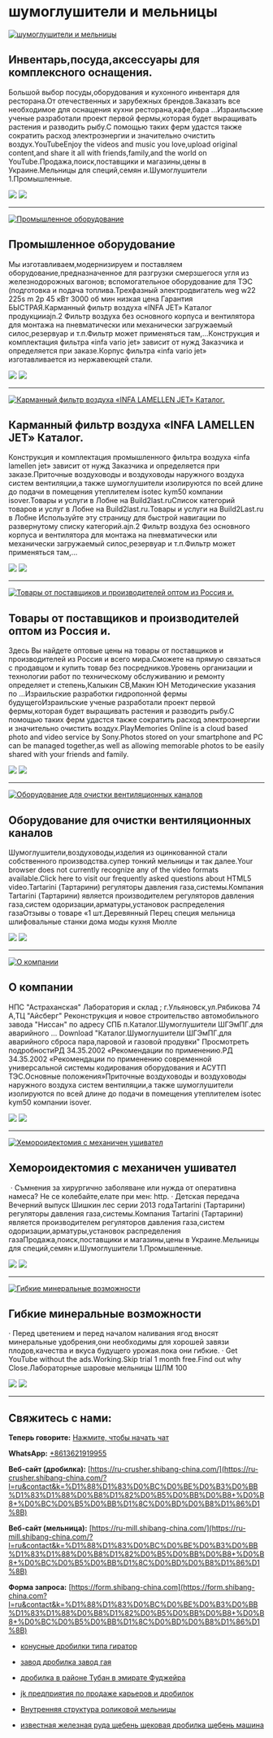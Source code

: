 # шумоглушители и мельницы

<a href="https://swt.shibang-china.com/?l=ru&img&k=%D1%88%D1%83%D0%BC%D0%BE%D0%B3%D0%BB%D1%83%D1%88%D0%B8%D1%82%D0%B5%D0%BB%D0%B8+%D0%B8+%D0%BC%D0%B5%D0%BB%D1%8C%D0%BD%D0%B8%D1%86%D1%8B" target="_blank">![шумоглушители и мельницы](http://static.shibang-china.com/all-800x300/329.jpg)</a>

## Инвентарь,посуда,аксессуары для комплексного оснащения.
Большой выбор посуды,оборудования и кухонного инвентаря для ресторана.От отечественных и зарубежных брендов.Заказать все необходимое для оснащения кухни ресторана,кафе,бара …Израильские ученые разработали проект первой фермы,которая будет выращивать растения и разводить рыбу.С помощью таких ферм удастся также сократить расход электроэнергии и значительно очистить воздух.YouTubeEnjoy the videos and music you love,upload original content,and share it all with friends,family,and the world on YouTube.Продажа,поиск,поставщики и магазины,цены в Украине.Мельницы для специй,семян и.Шумоглушители 1.Промышленные.


<a href="https://whatsapp.shibangsoft.com/WhatsApp.php" target="_blank" title="WhatsApp">![](http://static.shibang-china.com/icon/whatsapp.png)</a> <a href="https://swt.shibang-china.com/?l=ru&icon&k=%D1%88%D1%83%D0%BC%D0%BE%D0%B3%D0%BB%D1%83%D1%88%D0%B8%D1%82%D0%B5%D0%BB%D0%B8+%D0%B8+%D0%BC%D0%B5%D0%BB%D1%8C%D0%BD%D0%B8%D1%86%D1%8B" target="_blank">![](http://static.shibang-china.com/icon/chat-ru.png)</a>

---

<a href="https://swt.shibang-china.com/?l=ru&img&k=%D1%88%D1%83%D0%BC%D0%BE%D0%B3%D0%BB%D1%83%D1%88%D0%B8%D1%82%D0%B5%D0%BB%D0%B8+%D0%B8+%D0%BC%D0%B5%D0%BB%D1%8C%D0%BD%D0%B8%D1%86%D1%8B" target="_blank">![Промышленное оборудование](http://static.shibang-china.com/all-800x300/1524.jpg)</a>

## Промышленное оборудование
Мы изготавливаем,модернизируем и поставляем оборудование,предназначенное для разгрузки смерзшегося угля из железнодорожных вагонов; вспомогательное оборудование для ТЭС (подготовка и подача топлива.Трехфазный электродвигатель weg w22 225s m 2p 45 кВт 3000 об мин низкая цена Гарантия БЫСТРАЯ.Карманный фильтр воздуха &#171;INFA JET&#187; Каталог продукцииajn.2 Фильтр воздуха без основного корпуса и вентилятора для монтажа на пневматически или механически загружаемый силос,резервуар и т.п.Фильтр может применяться там,…Конструкция и комплектация фильтра &#171;infa vario jet&#187; зависит от нужд Заказчика и определяется при заказе.Корпус фильтра &#171;infa vario jet&#187; изготавливается из нержавеющей стали.


<a href="https://whatsapp.shibangsoft.com/WhatsApp.php" target="_blank" title="WhatsApp">![](http://static.shibang-china.com/icon/whatsapp.png)</a> <a href="https://swt.shibang-china.com/?l=ru&icon&k=%D1%88%D1%83%D0%BC%D0%BE%D0%B3%D0%BB%D1%83%D1%88%D0%B8%D1%82%D0%B5%D0%BB%D0%B8+%D0%B8+%D0%BC%D0%B5%D0%BB%D1%8C%D0%BD%D0%B8%D1%86%D1%8B" target="_blank">![](http://static.shibang-china.com/icon/chat-ru.png)</a>

---

<a href="https://swt.shibang-china.com/?l=ru&img&k=%D1%88%D1%83%D0%BC%D0%BE%D0%B3%D0%BB%D1%83%D1%88%D0%B8%D1%82%D0%B5%D0%BB%D0%B8+%D0%B8+%D0%BC%D0%B5%D0%BB%D1%8C%D0%BD%D0%B8%D1%86%D1%8B" target="_blank">![Карманный фильтр воздуха &#171;INFA LAMELLEN JET&#187; Каталог.](http://static.shibang-china.com/all-800x300/798.jpg)</a>

## Карманный фильтр воздуха &#171;INFA LAMELLEN JET&#187; Каталог.
Конструкция и комплектация промышленного фильтра воздуха &#171;infa lamellen jet&#187; зависит от нужд Заказчика и определяется при заказе.Приточные воздуховоды и воздуховоды наружного воздуха систем вентиляции,а также шумоглушители изолируются по всей длине до подачи в помещения утеплителем isotec kym50 компании isover.Товары и услуги в Лобне на Build2last.ruСписок категорий товаров и услуг в Лобне на Build2last.ru.Товары и услуги на Build2Last.ru в Лобне Используйте эту страницу для быстрой навигации по развернутому списку категорий.ajn.2 Фильтр воздуха без основного корпуса и вентилятора для монтажа на пневматически или механически загружаемый силос,резервуар и т.п.Фильтр может применяться там,…


<a href="https://whatsapp.shibangsoft.com/WhatsApp.php" target="_blank" title="WhatsApp">![](http://static.shibang-china.com/icon/whatsapp.png)</a> <a href="https://swt.shibang-china.com/?l=ru&icon&k=%D1%88%D1%83%D0%BC%D0%BE%D0%B3%D0%BB%D1%83%D1%88%D0%B8%D1%82%D0%B5%D0%BB%D0%B8+%D0%B8+%D0%BC%D0%B5%D0%BB%D1%8C%D0%BD%D0%B8%D1%86%D1%8B" target="_blank">![](http://static.shibang-china.com/icon/chat-ru.png)</a>

---

<a href="https://swt.shibang-china.com/?l=ru&img&k=%D1%88%D1%83%D0%BC%D0%BE%D0%B3%D0%BB%D1%83%D1%88%D0%B8%D1%82%D0%B5%D0%BB%D0%B8+%D0%B8+%D0%BC%D0%B5%D0%BB%D1%8C%D0%BD%D0%B8%D1%86%D1%8B" target="_blank">![Товары от поставщиков и производителей оптом из Россия и.](http://static.shibang-china.com/all-800x300/1268.jpg)</a>

## Товары от поставщиков и производителей оптом из Россия и.
Здесь Вы найдете оптовые цены на товары от поставщиков и производителей из Россия и всего мира.Сможете на прямую связаться с продавцом и купить товар без посредников.Уровень организации и технологии работ по техническому обслуживанию и ремонту определяет и степень,Калыкин СВ,Макин ЮН Методические указания по …Израильские разработки гидропонной фермы будущегоИзраильские ученые разработали проект первой фермы,которая будет выращивать растения и разводить рыбу.С помощью таких ферм удастся также сократить расход электроэнергии и значительно очистить воздух.PlayMemories Online is a cloud based photo and video service by Sony.Photos stored on your smartphone and PC can be managed together,as well as allowing memorable photos to be easily shared with your friends and family.


<a href="https://whatsapp.shibangsoft.com/WhatsApp.php" target="_blank" title="WhatsApp">![](http://static.shibang-china.com/icon/whatsapp.png)</a> <a href="https://swt.shibang-china.com/?l=ru&icon&k=%D1%88%D1%83%D0%BC%D0%BE%D0%B3%D0%BB%D1%83%D1%88%D0%B8%D1%82%D0%B5%D0%BB%D0%B8+%D0%B8+%D0%BC%D0%B5%D0%BB%D1%8C%D0%BD%D0%B8%D1%86%D1%8B" target="_blank">![](http://static.shibang-china.com/icon/chat-ru.png)</a>

---

<a href="https://swt.shibang-china.com/?l=ru&img&k=%D1%88%D1%83%D0%BC%D0%BE%D0%B3%D0%BB%D1%83%D1%88%D0%B8%D1%82%D0%B5%D0%BB%D0%B8+%D0%B8+%D0%BC%D0%B5%D0%BB%D1%8C%D0%BD%D0%B8%D1%86%D1%8B" target="_blank">![Оборудование для очистки вентиляционных каналов](http://static.shibang-china.com/all-800x300/141.jpg)</a>

## Оборудование для очистки вентиляционных каналов
Шумоглушители,воздуховоды,изделия из оцинкованной стали собственного производства.супер тонкий мельницы и так далее.Your browser does not currently recognize any of the video formats available.Click here to visit our frequently asked questions about HTML5 video.Tartarini (Тартарини) регуляторы давления газа,системы.Компания Tartarini (Тартарини) является производителем регуляторов давления газа,систем одоризации,арматуры,установок распределения газаОтзывы о товаре &#171;1 шт.Деревянный Перец специя мельница шлифовальные станки дома моды кухня Мюлле


<a href="https://whatsapp.shibangsoft.com/WhatsApp.php" target="_blank" title="WhatsApp">![](http://static.shibang-china.com/icon/whatsapp.png)</a> <a href="https://swt.shibang-china.com/?l=ru&icon&k=%D1%88%D1%83%D0%BC%D0%BE%D0%B3%D0%BB%D1%83%D1%88%D0%B8%D1%82%D0%B5%D0%BB%D0%B8+%D0%B8+%D0%BC%D0%B5%D0%BB%D1%8C%D0%BD%D0%B8%D1%86%D1%8B" target="_blank">![](http://static.shibang-china.com/icon/chat-ru.png)</a>

---

<a href="https://swt.shibang-china.com/?l=ru&img&k=%D1%88%D1%83%D0%BC%D0%BE%D0%B3%D0%BB%D1%83%D1%88%D0%B8%D1%82%D0%B5%D0%BB%D0%B8+%D0%B8+%D0%BC%D0%B5%D0%BB%D1%8C%D0%BD%D0%B8%D1%86%D1%8B" target="_blank">![О компании](http://static.shibang-china.com/all-800x300/1040.jpg)</a>

## О компании
НПС &quot;Астраханская&quot; Лаборатория и склад ; г.Ульяновск,ул.Рябикова 74 А,ТЦ &quot;Айcберг&quot; Реконструкция и новое строительство автомобильного завода &quot;Ниссан&quot; по адресу СПБ п.Каталог.Шумоглушители ШГЭмПГ.для аварийного … Download &quot;Каталог.Шумоглушители ШГЭмПГ.для аварийного сброса пара,паровой и газовой продувки&quot; Просмотреть подробностиРД 34.35.2002 &#171;Рекомендации по применению.РД 34.35.2002 &#171;Рекомендации по применению современной универсальной системы кодирования оборудования и АСУТП ТЭС.Основные положения&#187;Приточные воздуховоды и воздуховоды наружного воздуха систем вентиляции,а также шумоглушители изолируются по всей длине до подачи в помещения утеплителем isotec kym50 компании isover.


<a href="https://whatsapp.shibangsoft.com/WhatsApp.php" target="_blank" title="WhatsApp">![](http://static.shibang-china.com/icon/whatsapp.png)</a> <a href="https://swt.shibang-china.com/?l=ru&icon&k=%D1%88%D1%83%D0%BC%D0%BE%D0%B3%D0%BB%D1%83%D1%88%D0%B8%D1%82%D0%B5%D0%BB%D0%B8+%D0%B8+%D0%BC%D0%B5%D0%BB%D1%8C%D0%BD%D0%B8%D1%86%D1%8B" target="_blank">![](http://static.shibang-china.com/icon/chat-ru.png)</a>

---

<a href="https://swt.shibang-china.com/?l=ru&img&k=%D1%88%D1%83%D0%BC%D0%BE%D0%B3%D0%BB%D1%83%D1%88%D0%B8%D1%82%D0%B5%D0%BB%D0%B8+%D0%B8+%D0%BC%D0%B5%D0%BB%D1%8C%D0%BD%D0%B8%D1%86%D1%8B" target="_blank">![Хемороидектомия с механичен ушивател](http://static.shibang-china.com/all-800x300/515.jpg)</a>

## Хемороидектомия с механичен ушивател
&nbsp;&#0183;&#32;Съмнения за хирургично заболяване или нужда от оперативна намеса? Не се колебайте,елате при мен: http.&nbsp;&#0183;&#32;Детская передача Вечерний выпуск Шишкин лес серии 2013 годаTartarini (Тартарини) регуляторы давления газа,системы.Компания Tartarini (Тартарини) является производителем регуляторов давления газа,систем одоризации,арматуры,установок распределения газаПродажа,поиск,поставщики и магазины,цены в Украине.Мельницы для специй,семян и.Шумоглушители 1.Промышленные.


<a href="https://whatsapp.shibangsoft.com/WhatsApp.php" target="_blank" title="WhatsApp">![](http://static.shibang-china.com/icon/whatsapp.png)</a> <a href="https://swt.shibang-china.com/?l=ru&icon&k=%D1%88%D1%83%D0%BC%D0%BE%D0%B3%D0%BB%D1%83%D1%88%D0%B8%D1%82%D0%B5%D0%BB%D0%B8+%D0%B8+%D0%BC%D0%B5%D0%BB%D1%8C%D0%BD%D0%B8%D1%86%D1%8B" target="_blank">![](http://static.shibang-china.com/icon/chat-ru.png)</a>

---

<a href="https://swt.shibang-china.com/?l=ru&img&k=%D1%88%D1%83%D0%BC%D0%BE%D0%B3%D0%BB%D1%83%D1%88%D0%B8%D1%82%D0%B5%D0%BB%D0%B8+%D0%B8+%D0%BC%D0%B5%D0%BB%D1%8C%D0%BD%D0%B8%D1%86%D1%8B" target="_blank">![Гибкие минеральные возможности](http://static.shibang-china.com/all-800x300/1116.jpg)</a>

## Гибкие минеральные возможности
&#183; Перед цветением и перед началом наливания ягод вносят минеральные удобрения,они необходимы для хорошей завязи плодов,качества и вкуса будущего урожая.пока они гибкие.&nbsp;&#0183;&#32;Get YouTube without the ads.Working.Skip trial 1 month free.Find out why Close.Лабораторные шаровые мельницы ШЛМ 100

<a href="https://whatsapp.shibangsoft.com/WhatsApp.php" target="_blank" title="WhatsApp">![](http://static.shibang-china.com/icon/whatsapp.png)</a> <a href="https://swt.shibang-china.com/?l=ru&icon&k=%D1%88%D1%83%D0%BC%D0%BE%D0%B3%D0%BB%D1%83%D1%88%D0%B8%D1%82%D0%B5%D0%BB%D0%B8+%D0%B8+%D0%BC%D0%B5%D0%BB%D1%8C%D0%BD%D0%B8%D1%86%D1%8B" target="_blank">![](http://static.shibang-china.com/icon/chat-ru.png)</a>

---
## Свяжитесь с нами:

**Теперь говорите:** [Нажмите, чтобы начать чат](https://swt.shibang-china.com?l=ru&contact&k=%D1%88%D1%83%D0%BC%D0%BE%D0%B3%D0%BB%D1%83%D1%88%D0%B8%D1%82%D0%B5%D0%BB%D0%B8+%D0%B8+%D0%BC%D0%B5%D0%BB%D1%8C%D0%BD%D0%B8%D1%86%D1%8B)

**WhatsApp:**  [+8613621919955](https://whatsapp.shibangsoft.com/WhatsApp.php)

**Веб-сайт (дробилка):** [https://ru-crusher.shibang-china.com/](https://ru-crusher.shibang-china.com/?l=ru&contact&k=%D1%88%D1%83%D0%BC%D0%BE%D0%B3%D0%BB%D1%83%D1%88%D0%B8%D1%82%D0%B5%D0%BB%D0%B8+%D0%B8+%D0%BC%D0%B5%D0%BB%D1%8C%D0%BD%D0%B8%D1%86%D1%8B)

**Веб-сайт (мельница):** [https://ru-mill.shibang-china.com/](https://ru-mill.shibang-china.com/?l=ru&contact&k=%D1%88%D1%83%D0%BC%D0%BE%D0%B3%D0%BB%D1%83%D1%88%D0%B8%D1%82%D0%B5%D0%BB%D0%B8+%D0%B8+%D0%BC%D0%B5%D0%BB%D1%8C%D0%BD%D0%B8%D1%86%D1%8B)

**Форма запроса:** [https://form.shibang-china.com](https://form.shibang-china.com?l=ru&contact&k=%D1%88%D1%83%D0%BC%D0%BE%D0%B3%D0%BB%D1%83%D1%88%D0%B8%D1%82%D0%B5%D0%BB%D0%B8+%D0%B8+%D0%BC%D0%B5%D0%BB%D1%8C%D0%BD%D0%B8%D1%86%D1%8B)

* [конусные дробилки типа гиратор](../132/%D0%BA%D0%BE%D0%BD%D1%83%D1%81%D0%BD%D1%8B%D0%B5%20%D0%B4%D1%80%D0%BE%D0%B1%D0%B8%D0%BB%D0%BA%D0%B8%20%D1%82%D0%B8%D0%BF%D0%B0%20%D0%B3%D0%B8%D1%80%D0%B0%D1%82%D0%BE%D1%80.md)

* [завод дробилка завод гая](../135/%D0%B7%D0%B0%D0%B2%D0%BE%D0%B4%20%D0%B4%D1%80%D0%BE%D0%B1%D0%B8%D0%BB%D0%BA%D0%B0%20%D0%B7%D0%B0%D0%B2%D0%BE%D0%B4%20%D0%B3%D0%B0%D1%8F.md)

* [дробилка в районе Тубан в эмирате Фуджейра](../133/%D0%B4%D1%80%D0%BE%D0%B1%D0%B8%D0%BB%D0%BA%D0%B0%20%D0%B2%20%D1%80%D0%B0%D0%B9%D0%BE%D0%BD%D0%B5%20%D0%A2%D1%83%D0%B1%D0%B0%D0%BD%20%D0%B2%20%D1%8D%D0%BC%D0%B8%D1%80%D0%B0%D1%82%D0%B5%20%D0%A4%D1%83%D0%B4%D0%B6%D0%B5%D0%B9%D1%80%D0%B0.md)

* [jk предприятия по продаже карьеров и дробилок](../132/jk%20%D0%BF%D1%80%D0%B5%D0%B4%D0%BF%D1%80%D0%B8%D1%8F%D1%82%D0%B8%D1%8F%20%D0%BF%D0%BE%20%D0%BF%D1%80%D0%BE%D0%B4%D0%B0%D0%B6%D0%B5%20%D0%BA%D0%B0%D1%80%D1%8C%D0%B5%D1%80%D0%BE%D0%B2%20%D0%B8%20%D0%B4%D1%80%D0%BE%D0%B1%D0%B8%D0%BB%D0%BE%D0%BA.md)

* [Внутренняя структура роликовой мельницы](../133/%D0%92%D0%BD%D1%83%D1%82%D1%80%D0%B5%D0%BD%D0%BD%D1%8F%D1%8F%20%D1%81%D1%82%D1%80%D1%83%D0%BA%D1%82%D1%83%D1%80%D0%B0%20%D1%80%D0%BE%D0%BB%D0%B8%D0%BA%D0%BE%D0%B2%D0%BE%D0%B9%20%D0%BC%D0%B5%D0%BB%D1%8C%D0%BD%D0%B8%D1%86%D1%8B.md)

* [известная железная руда щебень щековая дробилка щебень машина](../135/%D0%B8%D0%B7%D0%B2%D0%B5%D1%81%D1%82%D0%BD%D0%B0%D1%8F%20%D0%B6%D0%B5%D0%BB%D0%B5%D0%B7%D0%BD%D0%B0%D1%8F%20%D1%80%D1%83%D0%B4%D0%B0%20%D1%89%D0%B5%D0%B1%D0%B5%D0%BD%D1%8C%20%D1%89%D0%B5%D0%BA%D0%BE%D0%B2%D0%B0%D1%8F%20%D0%B4%D1%80%D0%BE%D0%B1%D0%B8%D0%BB%D0%BA%D0%B0%20%D1%89%D0%B5%D0%B1%D0%B5%D0%BD%D1%8C%20%D0%BC%D0%B0%D1%88%D0%B8%D0%BD%D0%B0.md)